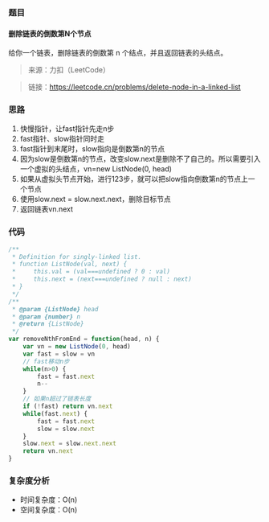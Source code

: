 ### 题目

#### 删除链表的倒数第N个节点

给你一个链表，删除链表的倒数第 n 个结点，并且返回链表的头结点。

> 来源：力扣（LeetCode）

> 链接：https://leetcode.cn/problems/delete-node-in-a-linked-list


### 思路

1. 快慢指针，让fast指针先走n步
2. fast指针、slow指针同时走
3. fast指针到末尾时，slow指向是倒数第n的节点
4. 因为slow是倒数第n的节点，改变slow.next是删除不了自己的。所以需要引入一个虚拟的头结点，vn=new ListNode(0, head)
5. 如果从虚拟头节点开始，进行123步，就可以把slow指向倒数第n的节点上一个节点
6. 使用slow.next = slow.next.next，删除目标节点
7. 返回链表vn.next


### 代码

```js
/**
 * Definition for singly-linked list.
 * function ListNode(val, next) {
 *     this.val = (val===undefined ? 0 : val)
 *     this.next = (next===undefined ? null : next)
 * }
 */
/**
 * @param {ListNode} head
 * @param {number} n
 * @return {ListNode}
 */
var removeNthFromEnd = function(head, n) {
    var vn = new ListNode(0, head)
    var fast = slow = vn
    // fast移动n步 
    while(n>0) {
        fast = fast.next
        n--
    }
    // 如果n超过了链表长度
    if (!fast) return vn.next
    while(fast.next) {
        fast = fast.next
        slow = slow.next
    }
    slow.next = slow.next.next
    return vn.next
}
```

### 复杂度分析

- 时间复杂度：O(n)
- 空间复杂度：O(n)